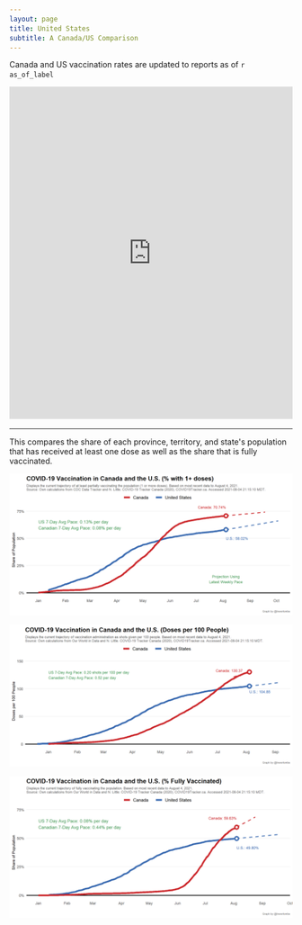 ```yaml
---
layout: page
title: United States
subtitle: A Canada/US Comparison
---
```


Canada and US vaccination rates are updated to reports as of `r as_of_label`

<iframe title="COVID Vaccination in Canada and the United States" aria-label="Map" id="datawrapper-chart-ThBRL" src="https://datawrapper.dwcdn.net/ThBRL/1/" scrolling="no" frameborder="0" style="width: 0; min-width: 100% !important; border: none;" height="591"></iframe><script type="text/javascript">!function(){"use strict";window.addEventListener("message",(function(a){if(void 0!==a.data["datawrapper-height"])for(var e in a.data["datawrapper-height"]){var t=document.getElementById("datawrapper-chart-"+e)||document.querySelector("iframe[src*='"+e+"']");t&&(t.style.height=a.data["datawrapper-height"][e]+"px")}}))}();
</script>

---

This compares the share of each province, territory, and state's population that has received at least one dose as well as the share that is fully vaccinated.

![](Plots/pace_cdn_usa_projection.png)

![](Plots/pace_cdn_usa_projection_doses.png)

![](Plots/pace_cdn_usa_projection_full.png)
